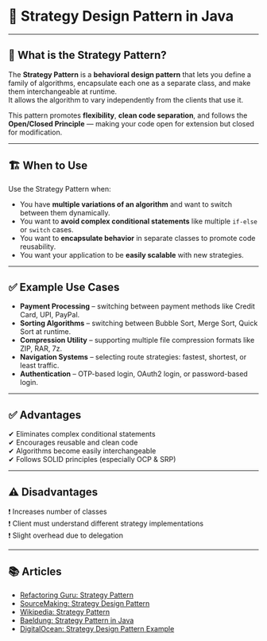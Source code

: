 # 🎯 Strategy Design Pattern in Java

---

## 🧠 What is the Strategy Pattern?

The **Strategy Pattern** is a **behavioral design pattern** that lets you define a family of algorithms, encapsulate each one as a separate class, and make them interchangeable at runtime.  
It allows the algorithm to vary independently from the clients that use it.

This pattern promotes **flexibility**, **clean code separation**, and follows the **Open/Closed Principle** — making your code open for extension but closed for modification.

---

## 🏗️ When to Use

Use the Strategy Pattern when:

- You have **multiple variations of an algorithm** and want to switch between them dynamically.
- You want to **avoid complex conditional statements** like multiple `if-else` or `switch` cases.
- You want to **encapsulate behavior** in separate classes to promote code reusability.
- You want your application to be **easily scalable** with new strategies.

---

## ✅ Example Use Cases

- **Payment Processing** – switching between payment methods like Credit Card, UPI, PayPal.
- **Sorting Algorithms** – switching between Bubble Sort, Merge Sort, Quick Sort at runtime.
- **Compression Utility** – supporting multiple file compression formats like ZIP, RAR, 7z.
- **Navigation Systems** – selecting route strategies: fastest, shortest, or least traffic.
- **Authentication** – OTP-based login, OAuth2 login, or password-based login.

---

## ✅ Advantages

✔ Eliminates complex conditional statements  
✔ Encourages reusable and clean code  
✔ Algorithms become easily interchangeable  
✔ Follows SOLID principles (especially OCP & SRP)

---

## ⚠️ Disadvantages

❗ Increases number of classes  
❗ Client must understand different strategy implementations  
❗ Slight overhead due to delegation

---

## 📚 Articles

- [Refactoring Guru: Strategy Pattern](https://refactoring.guru/design-patterns/strategy)  
- [SourceMaking: Strategy Design Pattern](https://sourcemaking.com/design_patterns/strategy)  
- [Wikipedia: Strategy Pattern](https://en.wikipedia.org/wiki/Strategy_pattern)  
- [Baeldung: Strategy Pattern in Java](https://www.baeldung.com/java-strategy-pattern)  
- [DigitalOcean: Strategy Design Pattern Example](https://www.digitalocean.com/community/tutorials/strategy-design-pattern-in-java-example-tutorial)  
